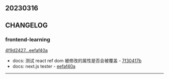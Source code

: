 ## 20230316

## CHANGELOG

### frontend-learning

[4f9d2427...eefaf40a](https://github.com/zhbhun/frontend-learning/compare/4f9d2427...eefaf40a)

* docs: 测试 react ref dom 被修改的属性是否会被覆盖 - [7f30417b](https://github.com/zhbhun/frontend-learning/commit/7f30417b14d39d61472038fe430138aea2b956ff)
* docs: next.js tester - [eefaf40a](https://github.com/zhbhun/frontend-learning/commit/eefaf40a0f943de65d36c97e996fab88faaaed24)

---

